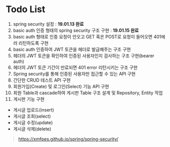 # Todo List

1. spring security 설정 : <b>19.01.13 완료</b>
2. basic auth 인증 형태의 spring security 구조 구현 : <b>19.01.15 완료</b>
3. basic auth 형태로 인증 요청이 안오고 GET 혹은 POST로 요청이 들어오면 401에러 리턴하도록  구현 
4. basic auth 인증하여 JWT 토큰을 헤더로 발급해주는 구조 구현
5. 헤더의 JWT 토큰을 확인하여 인증된 사용자인지 검사하는 구조 구현(bearer auth)
6. 헤더의 JWT 토큰 기간이 만료되면 401 error 리턴시키는 구조 구현
7. Spring security를 통해 인증된 사용자만 접근할 수 있는 API 구현
8. 간단한 CRUD 테스트 API 구현
9. 회원가입(Create) 및 로그인(Select) 기능 API 구현
10. 회원 Table과 cascade하여 게시판 Table 구조 설계 및 Repository, Entity 작업
11. 게시판 기능 구현
 - 게시글 업로드(insert)
 - 게시글 조회(select)
 - 게시글 수정(update)
 - 게시글 삭제(delete)

> https://xmfpes.github.io/spring/spring-security/
